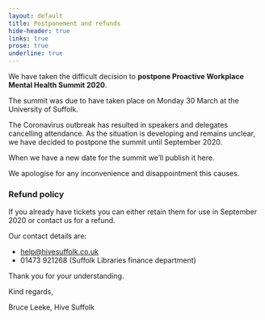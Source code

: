 ```yaml
---
layout: default
title: Postponement and refunds
hide-header: true
links: true
prose: true
underline: true
---
```


We have taken the difficult decision to **postpone Proactive Workplace Mental Health Summit 2020**.

The summit was due to have taken place on Monday 30 March at the University of Suffolk.

The Coronavirus outbreak has resulted in speakers and delegates cancelling attendance. As the situation is developing and remains unclear, we have decided to postpone the summit until September 2020.

When we have a new date for the summit we’ll publish it here.

We apologise for any inconvenience and disappointment this causes.

### Refund policy

If you already have tickets you can either retain them for use in September 2020 or contact us for a refund.

Our contact details are:

- help@hivesuffolk.co.uk
- 01473 921268 (Suffolk Libraries finance department)

Thank you for your understanding.

Kind regards,

Bruce Leeke, Hive Suffolk
